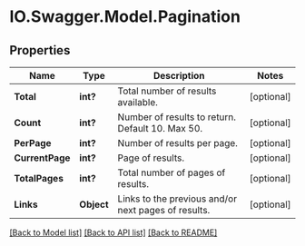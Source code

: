 # IO.Swagger.Model.Pagination
## Properties

Name | Type | Description | Notes
------------ | ------------- | ------------- | -------------
**Total** | **int?** | Total number of results available. | [optional] 
**Count** | **int?** | Number of results to return. Default 10. Max 50. | [optional] 
**PerPage** | **int?** | Number of results per page. | [optional] 
**CurrentPage** | **int?** | Page of results. | [optional] 
**TotalPages** | **int?** | Total number of pages of results. | [optional] 
**Links** | **Object** | Links to the previous and/or next pages of results. | [optional] 

[[Back to Model list]](../README.md#documentation-for-models) [[Back to API list]](../README.md#documentation-for-api-endpoints) [[Back to README]](../README.md)

